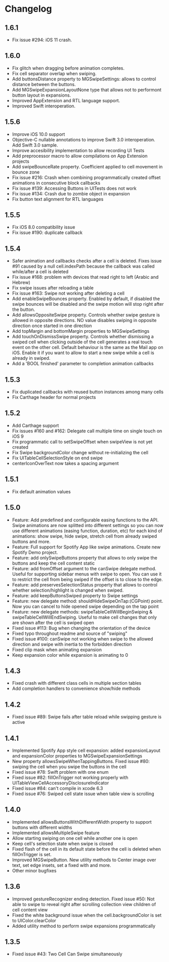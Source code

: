 # Changelog

## 1.6.1

- Fix issue #294: iOS 11 crash.

## 1.6.0

- Fix glitch when dragging before animation completes.
- Fix cell separator overlap when swiping.
- Add buttonsDistance property to MGSwipeSettings: allows to control distance between the buttons.
- Add MGSwipeExpansionLayoutNone type that allows not to performont button layout in expansions.
- Improved AppExtension and RTL language support.
- Improved Swift interoperation.

## 1.5.6

- Improve iOS 10.0 support
- Objective-C nullable annotations to improve Swift 3.0 interoperation. Add Swift 3.0 sample.
- Improve accesibility implementation to allow recording UI Tests
- Add preprocessor macro to allow compilations on App Extension projects
- Add swipeBounceRate property. Coefficient applied to cell movement in bounce zone
- Fix issue #216: Crash when combining programmatically created offset animations in consecutive block callbacks
- Fix issue #139: Accessing Buttons in UITests does not work
- Fix issue #134: Crash due to zombie object in expansion
- Fix button text alignment for RTL languages

## 1.5.5

- Fix iOS 8.0 compatibility issue
- Fix issue #190: duplicate callback

## 1.5.4

- Safer animation and callbacks checks after a cell is deleted. Fixes issue #91 caused by a null cell.indexPath because the callback was called while/after a cell is deleted
- Fix issue #168: problem with devices that read right to left (Arabic and Hebrew)
- Fix swipe issues after reloading a table
- Fix issue #163: Swipe not working after deleting a cell
- Add enableSwipeBounces property. Enabled by default, if disabled the swipe bounces will be disabled and the swipe motion will stop right after the button.
- Add allowsOppositeSwipe property. Controls whether swipe gesture is allowed in opposite directions. NO value disables swiping in opposite direction once started in one direction
- Add topMargin and bottomMargin properties to MGSwipeSettings
- Add touchOnDismissSwipe property. Controls whether dismissing a swiped cell when clicking outside of the cell generates a real touch event on the other cell. Default behaviour is the same as the Mail app on iOS. Enable it if you want to allow to start a new swipe while a cell is already in swiped.
- Add a 'BOOL finished' parameter to completion animation callbacks

## 1.5.3

- Fix duplicated callbacks with reused button instances among many cells
- Fix Carthage header for normal projects

## 1.5.2

- Add Carthage support
- Fix issues #160 and #162: Delegate call multiple time on single touch on iOS 9
- Fix programmatic call to setSwipeOffset when swipeView is not yet created
- Fix Swipe backgroundColor change without re-initializing the cell
- Fix UITableCellSelectionStyle on end swipe
- centerIconOverText now takes a spacing argument

## 1.5.1

- Fix default animation values

## 1.5.0

- Feature: Add predefined and configurable easing functions to the API. Swipe animations are now splitted into different settings so you can now use different animations (easing function, duration, etc) for each kind of animations: show swipe, hide swipe, stretch cell from already swiped buttons and more.
- Feature: Full support for Spotify App like swipe animations. Create new Spotify Demo project.
- Feature: add onlySwipeButtons property that allows to only swipe the buttons and keep the cell content static
- Feature: add fromOffset argument to the canSwipe delegate method. Useful for supporting sidebar menus with swipe to open. You can use it to restrict the cell from being swiped if the offset is to close to the edge.
- Feature: add preservesSelectionStatus property that allows to control whether selection/highlight is changed when swiped.
- Feature: add keepButtonsSwiped property to Swipe settings
- Feature: new delegate method: shouldHideSwipeOnTap:(CGPoint) point. Now you can cancel to hide opened swipe depending on the tap point
- Feature: new delegate methods: swipeTableCellWillBeginSwiping & swipeTableCellWillEndSwiping. Useful to make cell changes that only are shown after the cell is swiped open
- Fixed issue #113: Bug when changing the orientation of the device
- Fixed typo throughout readme and source of "swiping"
- Fixed issue #100: canSwipe not working when swipe to the allowed direction and swipe with inertia to the forbidden direction
- Fixed clip mask when animating expansion
- Keep expansion color while expansion is animating to 0


## 1.4.3

- Fixed crash with different class cells in multiple section tables
- Add completion handlers to convenience show/hide methods

## 1.4.2

- Fixed issue #89: Swipe fails after table reload while swipping gesture is active

## 1.4.1

- Implemented Spotify App style cell expansion: added expansionLayout and expansionColor properties to MGSwipeExpansionSettings
- New property allowsSwipeWhenTappingButtons. Fixed issue #80: swiping the cell when you swipe the buttons in the cell
- Fixed issue #78: Swift problem with one enum
- Fixed issue #82: fillOnTrigger not working properly with UITableViewCellAccessoryDisclosureIndicator
- Fixed issue #84: can't compile in xcode 6.3
- Fixed issue #76: Swiped cell state issue when table view is scrolling

## 1.4.0

- Implemented allowsButtonsWithDifferentWidth property to support buttons with different widths
- Implemented allowsMultipleSwipe feature 
- Allow starting swiping on one cell while another one is open 
- Keep cell's selection state when swipe is closed
- Fixed flash of the cell in its default state before the cell is deleted when fillOnTrigger is set.
- Improved MGSwipeButton. New utility methods to Center image over text, set edge insets, set a fixed with and more.
- Other minor bugfixes

## 1.3.6

- Improved gestureRecognizer ending detection. Fixed issue #50: Not able to swipe to reveal right after scrolling collection view children of cell content view
- Fixed the white background issue when the cell.backgroundColor is set to UIColor.clearColor
- Added utility method to perform swipe expansions programmatically

## 1.3.5

- Fixed issue #43: Two Cell Can Swipe simultaneously
